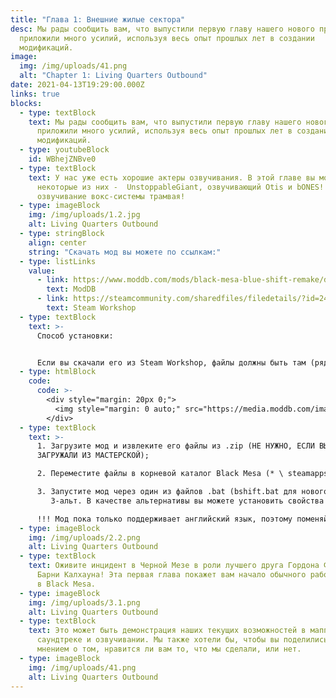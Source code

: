 ```yaml
---
title: "Глава 1: Внешние жилые сектора"
desc: Мы рады сообщить вам, что выпустили первую главу нашего нового проекта! Мы
  приложили много усилий, используя весь опыт прошлых лет в создании
  модификаций.
image:
  img: /img/uploads/41.png
  alt: "Chapter 1: Living Quarters Outbound"
date: 2021-04-13T19:29:00.000Z
links: true
blocks:
  - type: textBlock
    text: Мы рады сообщить вам, что выпустили первую главу нашего нового проекта! Мы
      приложили много усилий, используя весь опыт прошлых лет в создании
      модификаций.
  - type: youtubeBlock
    id: WBhejZNBve0
  - type: textBlock
    text: У нас уже есть хорошие актеры озвучивания. В этой главе вы можете услышать
      некоторые из них -  UnstoppableGiant, озвучивающий Otis и bONES!!
      озвучивание вокс-системы трамвая!
  - type: imageBlock
    img: /img/uploads/1.2.jpg
    alt: Living Quarters Outbound
  - type: stringBlock
    align: center
    string: "Скачать мод вы можете по ссылкам:"
  - type: listLinks
    value:
      - link: https://www.moddb.com/mods/black-mesa-blue-shift-remake/downloads/black-mesa-blue-shift-chapter-1-living-quarters-outbound
        text: ModDB
      - link: https://steamcommunity.com/sharedfiles/filedetails/?id=2424633574
        text: Steam Workshop
  - type: textBlock
    text: >-
      Способ установки:


      Если вы скачали его из Steam Workshop, файлы должны быть там (рядом с каталогом, в котором находится игра):
  - type: htmlBlock
    code:
      code: >-
        <div style="margin: 20px 0;">
          <img style="margin: 0 auto;" src="https://media.moddb.com/images/members/5/4214/4213492/profile/Screenshot_2021-03-16_110727.png" alt="Directory of the mod" title="Directory of the mod">
        </div>
  - type: textBlock
    text: >-
      1. Загрузите мод и извлеките его файлы из .zip (НЕ НУЖНО, ЕСЛИ ВЫ
      ЗАГРУЖАЛИ ИЗ МАСТЕРСКОЙ);

      2. Переместите файлы в корневой каталог Black Mesa (* \ steamapps \ common \ Black Mesa), чтобы папка «bshift» могла находиться в том же каталоге, что и папка «bms»;

      3. Запустите мод через один из файлов .bat (bshift.bat для нового пользовательского интерфейса (РЕКОМЕНДУЕТСЯ), bshift_oldUI.bat для старого пользовательского интерфейса (НЕ ГОТОВ)).
         3-альт. В качестве альтернативы вы можете установить свойства запуска Black Mesa в Steam на «-game bshift» и запускать его через ярлык Black Mesa Steam или из самого Steam.

      !!! Мод пока только поддерживает английский язык, поэтому поменяйте язык на английский, чтобы избежать возможных проблем !!!
  - type: imageBlock
    img: /img/uploads/2.2.png
    alt: Living Quarters Outbound
  - type: textBlock
    text: Оживите инцидент в Черной Мезе в роли лучшего друга Гордона Фримена -
      Барни Калхауна! Эта первая глава покажет вам начало обычного рабочего дня
      в Black Mesa.
  - type: imageBlock
    img: /img/uploads/3.1.png
    alt: Living Quarters Outbound
  - type: textBlock
    text: Это может быть демонстрация наших текущих возможностей в маппинге,
      саундтреке и озвучивании. Мы также хотели бы, чтобы вы поделились своим
      мнением о том, нравится ли вам то, что мы сделали, или нет.
  - type: imageBlock
    img: /img/uploads/41.png
    alt: Living Quarters Outbound
---
```

